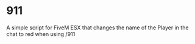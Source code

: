 # 911
A simple script for FiveM ESX that changes the name of the Player in the chat to red when using /911
